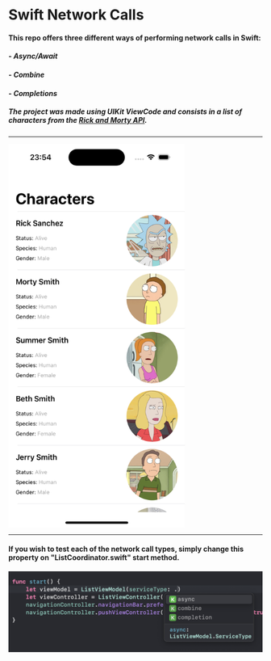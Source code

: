 # Swift Network Calls

#### This repo offers three different ways of performing network calls in Swift: 
#### - *Async/Await*
#### - *Combine*
#### - *Completions*
##### The project was made using UIKit ViewCode and consists in a list of characters from the <a href="http://rickandmortyapi.com">Rick and Morty API</a>.

---

<div style="display: flex;" align="center">
  <img src="./README-images/screenshot.png" width="350" alt="Project screenshot">
</div>

---

#### If you wish to test each of the network call types, simply change this property on "ListCoordinator.swift" start method.

<div style="display: flex;" align="center">
  <img src="./README-images/serviceType.png" width="750" alt="Selecting service type">
</div>
